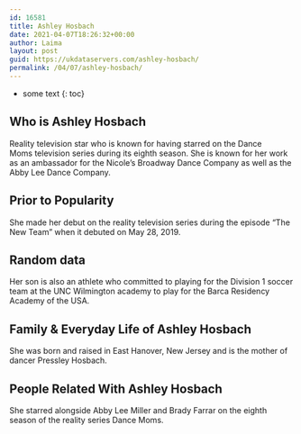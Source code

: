```yaml
---
id: 16581
title: Ashley Hosbach
date: 2021-04-07T18:26:32+00:00
author: Laima
layout: post
guid: https://ukdataservers.com/ashley-hosbach/
permalink: /04/07/ashley-hosbach/
---
```


* some text
{: toc}


## Who is Ashley Hosbach
                  
                  
                  
Reality television star who is known for having starred on the Dance Moms television series during its eighth season. She is known for her work as an ambassador for the Nicole&#8217;s Broadway Dance Company as well as the Abby Lee Dance Company. 
                  
              
            
              
            
                
                
                
## Prior to Popularity
                  
                  
                  
She made her debut on the reality television series during the episode &#8220;The New Team&#8221; when it debuted on May 28, 2019. 
                  
              
            
              
            
                
                
                
## Random data
                  
                  
                  
Her son is also an athlete who committed to playing for the Division 1 soccer team at the UNC Wilmington academy to play for the Barca Residency Academy of the USA. 
                  
              
            
              
            
                
                
                
## Family & Everyday Life of Ashley Hosbach
                  
                  
                  
She was born and raised in East Hanover, New Jersey and is the mother of dancer Pressley Hosbach. 
                  
              
            
              
            
                
                
                
## People Related With Ashley Hosbach
                  
                  
                  
She starred alongside Abby Lee Miller and Brady Farrar on the eighth season of the reality series Dance Moms. 
                  
              
            
              
            
                
              
            
              
              
            
            
              
            
          
          
          